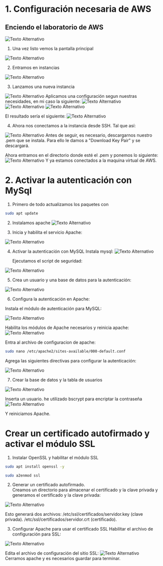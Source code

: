 # 1. Configuración necesaria de AWS

## Enciendo el laboratorio de AWS
<img src="imagenes/Im1.png" alt="Texto Alternativo">


1. Una vez listo vemos la pantalla principal
<img src="imagenes/Im2.png" alt="Texto Alternativo">

2. Entramos en instancias 
<img src="imagenes/Im3.png" alt="Texto Alternativo">

3. Lanzamos una nueva instancia
<img src="imagenes/Im4.png" alt="Texto Alternativo">
Aplicamos una configuración segun nuestras necesidades, en mi caso la siguiente:
<img src="imagenes/Im5.png" alt="Texto Alternativo">
<img src="imagenes/Im6.png" alt="Texto Alternativo">
<img src="imagenes/Im7.png" alt="Texto Alternativo">

El resultado sería el siguiente:
<img src="imagenes/Im8.png" alt="Texto Alternativo">

4. Ahora nos conectamos a la instancia desde SSH. Tal que así: 
<img src="imagenes/Im9.png" alt="Texto Alternativo">
Antes de seguir, es necesario, descargarnos nuestro .pem que se instala. Para ello le damos a "Download Key Pair" y se descargará.

Ahora entramos en el directorio donde esté el .pem y ponemos lo siguiente:
<img src="imagenes/Im10.png" alt="Texto Alternativo">
Y ya estamos conectados a la maquina virtual de AWS.

# 2. Activar la autenticación con MySql
1. Primero de todo actualizamos los paquetes con 
```bash
sudo apt update
```

2. Instalamos apache
   <img src="imagenes/Im11.png" alt="Texto Alternativo">

3. Inicia y habilita el servicio Apache:
  <img src="imagenes/Im12.png" alt="Texto Alternativo">

4.  Activar la autenticación con MySQL
    Instala mysql:
    <img src="imagenes/Im13.png" alt="Texto Alternativo">

    Ejecutamos el script de seguridad:
   <img src="imagenes/Im14.png" alt="Texto Alternativo">
   
5. Crea un usuario y una base de datos para la autenticación:
<img src="imagenes/Im15.png" alt="Texto Alternativo">

6. Configura la autenticación en Apache:

Instala el módulo de autenticación para MySQL:

<img src="imagenes/Im16.png" alt="Texto Alternativo">

Habilita los módulos de Apache necesarios y reinicia apache:
<img src="imagenes/Im17.png" alt="Texto Alternativo">

Entra al archivo de configuracion de apache:
```bash
sudo nano /etc/apache2/sites-available/000-default.conf
```
Agrega las siguientes directivas para configurar la autenticación:

<img src="imagenes/Im18.png" alt="Texto Alternativo">

7. Crear la base de datos y la tabla de usuarios
<img src="imagenes/Im19.png" alt="Texto Alternativo">

Inserta un usuario. he utilizado bscrypt para encriptar la contraseña
<img src="imagenes/Im20.png" alt="Texto Alternativo">

Y reiniciamos Apache.

# Crear un certificado autofirmado y activar el módulo SSL

1.  Instalar OpenSSL y habilitar el módulo SSL

  ```bash
sudo apt install openssl -y

  ```

  ```bash
sudo a2enmod ssl
  ```

2. Generar un certificado autofirmado. <br>
Creamos un directorio para almacenar el certificado y la clave privada y generamos el certificado y la clave privada:
<img src="imagenes/Im21.png" alt="Texto Alternativo">

Esto generará dos archivos:
/etc/ssl/certificados/servidor.key (clave privada).
/etc/ssl/certificados/servidor.crt (certificado).

3. Configurar Apache para usar el certificado SSL
Habilitar el archivo de configuración para SSL:
<img src="imagenes/Im22.png" alt="Texto Alternativo">

Edita el archivo de configuración del sitio SSL:
<img src="imagenes/Im23.png" alt="Texto Alternativo">
Cerramos apache y es necesarios guardar para terminar.
 




